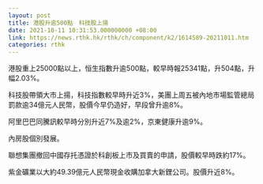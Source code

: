 ```yaml
---
layout: post
title: 港股升逾500點　科技股上揚
date: 2021-10-11 10:31:53.000000000 +08:00
link: https://news.rthk.hk/rthk/ch/component/k2/1614589-20211011.htm
categories: rthk
---
```


港股重上25000點以上，恒生指數升逾500點，較早時報25341點，升504點，升幅2.03%。

科技股帶領大市上揚，科技指數較早時升近3%，美團上周五被內地市場監管總局罰款逾34億元人民幣，股價今早仍造好，早段曾升逾8%。

阿里巴巴同騰訊較早時分別升近7%及逾2%，京東健康升逾9%。

內房股個別發展。

聯想集團撤回中國存托憑證於科創板上市及買賣的申請，股價較早時跌約17%。

紫金礦業以大約49.39億元人民幣現金收購加拿大新鋰公司。股價升近8%。
